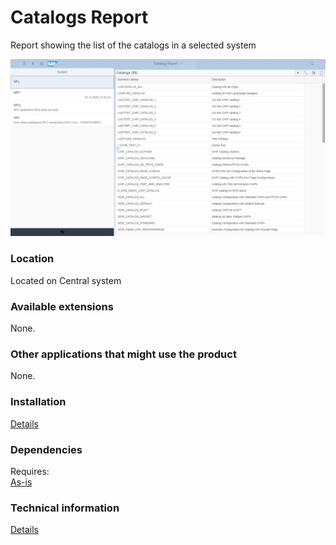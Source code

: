 # Catalogs Report

Report showing the list of the catalogs in a selected system

![](res/cr.png)

### Location
Located on Central system

### Available extensions
None.

### Other applications that might use the product
None.

### Installation 
[Details](/inst/cr.md)

### Dependencies
Requires:  
[As-is](asis.md)

### Technical information
[Details](/tech/cr.md)


